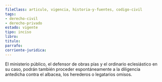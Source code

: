 ```yaml
---
fileClass: articulo, vigencia, historia-y-fuentes, codigo-civil
tags:
- derecho-civil
- derecho-privado
estado: vigente
tipo: inciso
libro:
titulo:
parrafo:
corriente-juridica:
---
```

El ministerio público, el defensor de obras pías y el ordinario eclesiástico en su caso, podrán también proceder espontáneamente a la diligencia antedicha contra el albacea, los herederos o legatarios omisos.